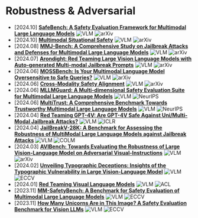 # Robustness & Adversarial

- [2024.10] **[SafeBench: A Safety Evaluation Framework for Multimodal Large Language Models](https://arxiv.org/abs/2410.18927)** ![VLM](https://img.shields.io/badge/VLM-c7688b) ![arXiv](https://img.shields.io/badge/arXiv-f1b800)
- [2024.10] **[Multimodal Situational Safety](https://arxiv.org/abs/2410.06172)** ![VLM](https://img.shields.io/badge/VLM-c7688b) ![arXiv](https://img.shields.io/badge/arXiv-f1b800)
- [2024.08] **[MMJ-Bench: A Comprehensive Study on Jailbreak Attacks and Defenses for Multimodal Large Language Models](https://arxiv.org/abs/2408.08464)** ![VLM](https://img.shields.io/badge/VLM-c7688b) ![arXiv](https://img.shields.io/badge/arXiv-f1b800)
- [2024.07] **[Arondight: Red Teaming Large Vision Language Models with Auto-generated Multi-modal Jailbreak Prompts](https://arxiv.org/abs/2407.15050)** ![VLM](https://img.shields.io/badge/VLM-c7688b) ![arXiv](https://img.shields.io/badge/arXiv-f1b800)
- [2024.06] **[MOSSBench: Is Your Multimodal Language Model Oversensitive to Safe Queries?](https://arxiv.org/abs/2406.17806)** ![VLM](https://img.shields.io/badge/VLM-c7688b) ![arXiv](https://img.shields.io/badge/arXiv-f1b800)
- [2024.06] **[Cross-Modality Safety Alignment](https://arxiv.org/abs/2406.15279)** ![VLM](https://img.shields.io/badge/VLM-c7688b) ![arXiv](https://img.shields.io/badge/arXiv-f1b800)
- [2024.06] **[MLLMGuard: A Multi-dimensional Safety Evaluation Suite for Multimodal Large Language Models](https://arxiv.org/abs/2406.07594)** ![VLM](https://img.shields.io/badge/VLM-c7688b) ![NeurIPS](https://img.shields.io/badge/NeurIPS-f1b800)
- [2024.06] **[MultiTrust: A Comprehensive Benchmark Towards Trustworthy Multimodal Large Language Models](https://arxiv.org/pdf/2406.07057)** ![VLM](https://img.shields.io/badge/VLM-c7688b) ![NeurIPS](https://img.shields.io/badge/NeurIPS-f1b800)
- [2024.04] **[Red Teaming GPT-4V: Are GPT-4V Safe Against Uni/Multi-Modal Jailbreak Attacks?](https://arxiv.org/abs/2404.03411)** ![VLM](https://img.shields.io/badge/VLM-c7688b) ![ICLR](https://img.shields.io/badge/ICLR-f1b800)
- [2024.04] **[JailBreakV-28K: A Benchmark for Assessing the Robustness of MultiModal Large Language Models against Jailbreak Attacks](https://arxiv.org/abs/2404.03027)** ![VLM](https://img.shields.io/badge/VLM-c7688b) ![COLM](https://img.shields.io/badge/COLM-f1b800)
- [2024.03] **[AVIBench: Towards Evaluating the Robustness of Large Vision-Language Model on Adversarial Visual-Instructions](https://arxiv.org/abs/2403.09346)** ![VLM](https://img.shields.io/badge/VLM-c7688b) ![arXiv](https://img.shields.io/badge/arXiv-f1b800)
- [2024.02] **[Unveiling Typographic Deceptions: Insights of the Typographic Vulnerability in Large Vision-Language Model](https://arxiv.org/abs/2402.19150)** ![VLM](https://img.shields.io/badge/VLM-c7688b) ![ECCV](https://img.shields.io/badge/ECCV-f1b800)
- [2024.01] **[Red Teaming Visual Language Models](https://arxiv.org/abs/2401.12915)** ![VLM](https://img.shields.io/badge/VLM-c7688b) ![ACL](https://img.shields.io/badge/ACL-f1b800)
- [2023.11] **[MM-SafetyBench: A Benchmark for Safety Evaluation of Multimodal Large Language Models](https://arxiv.org/abs/2311.17600)** ![VLM](https://img.shields.io/badge/VLM-c7688b) ![ECCV](https://img.shields.io/badge/ECCV-f1b800)
- [2023.11] **[How Many Unicorns Are in This Image? A Safety Evaluation Benchmark for Vision LLMs](https://arxiv.org/abs/2311.16101)** ![VLM](https://img.shields.io/badge/VLM-c7688b) ![ECCV](https://img.shields.io/badge/ECCV-f1b800)
